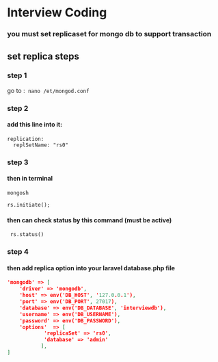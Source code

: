 # Interview Coding


### you must set replicaset for mongo db to support transaction

## set replica steps
### step 1
go to :`` nano /et/mongod.conf``

### step 2
#### add this line into it:

```.apacheconf
replication:
  replSetName: "rs0"
```
### step 3
#### then in terminal

```
mongosh
```
```
rs.initiate();
```

#### then can check status by this command (must be active)

``` rs.status()```

### step 4
#### then add replica option into your laravel database.php file

```` json
'mongodb' => [
    'driver' => 'mongodb',
    'host' => env('DB_HOST', '127.0.0.1'),
    'port' => env('DB_PORT', 27017),
    'database' => env('DB_DATABASE', 'interviewdb'),
    'username' => env('DB_USERNAME'),
    'password' => env('DB_PASSWORD'),
    'options'  => [
            'replicaSet' => 'rs0',
            'database' => 'admin'
           ],
]
````
